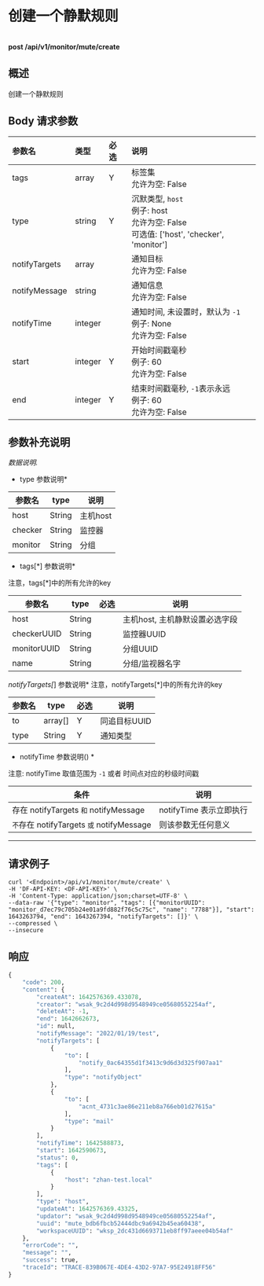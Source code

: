 # 创建一个静默规则

<br />**post /api/v1/monitor/mute/create**

## 概述
创建一个静默规则




## Body 请求参数

| 参数名        | 类型     | 必选   | 说明              |
|:-----------|:-------|:-----|:----------------|
| tags | array | Y | 标签集<br>允许为空: False <br> |
| type | string | Y | 沉默类型, `host`<br>例子: host <br>允许为空: False <br>可选值: ['host', 'checker', 'monitor'] <br> |
| notifyTargets | array |  | 通知目标<br>允许为空: False <br> |
| notifyMessage | string |  | 通知信息<br>允许为空: False <br> |
| notifyTime | integer |  | 通知时间, 未设置时，默认为 `-1`<br>例子: None <br>允许为空: False <br> |
| start | integer | Y | 开始时间戳毫秒<br>例子: 60 <br>允许为空: False <br> |
| end | integer | Y | 结束时间戳毫秒, `-1`表示永远<br>例子: 60 <br>允许为空: False <br> |

## 参数补充说明


*数据说明.*

* type 参数说明*

|  参数名       |   type  |          说明          |
|--------------|----------|------------------------|
|host          |String| 主机host |
|checker       |String| 监控器 |
|monitor       |String| 分组 |


* tags[\*] 参数说明*

注意，tags[\*]中的所有允许的key

|  参数名       |   type  | 必选  |          说明          |
|--------------|----------|----|------------------------|
|host          |String|  |主机host, 主机静默设置必选字段 |
|checkerUUID  |String| |监控器UUID |
|monitorUUID          |String| |分组UUID |
|name          |String| |分组/监视器名字 |

*notifyTargets[*] 参数说明*
注意，notifyTargets[*]中的所有允许的key

|  参数名       |   type  | 必选  |          说明          |
|--------------|----------|----|------------------------|
|to          |array[]| Y |同追目标UUID |
|type  |String| Y |通知类型 |

* notifyTime 参数说明() *

注意: notifyTime 取值范围为 `-1` 或者 时间点对应的秒级时间戳

|  条件       |   说明     |
|--------------|------------------------|
|存在 notifyTargets `和` notifyMessage |notifyTime 表示立即执行 |
|`不`存在 notifyTargets `或` notifyMessage | 则该参数无任何意义 |


--------------




## 请求例子
```shell
curl '<Endpoint>/api/v1/monitor/mute/create' \
-H 'DF-API-KEY: <DF-API-KEY>' \
-H 'Content-Type: application/json;charset=UTF-8' \
--data-raw '{"type": "monitor", "tags": [{"monitorUUID": "monitor_d7ec79c705b24e01a9fd882f76c5c75c", "name": "7788"}], "start": 1643263794, "end": 1643267394, "notifyTargets": []}' \
--compressed \
--insecure
```




## 响应
```python
{
    "code": 200,
    "content": {
        "createAt": 1642576369.433078,
        "creator": "wsak_9c2d4d998d9548949ce05680552254af",
        "deleteAt": -1,
        "end": 1642662673,
        "id": null,
        "notifyMessage": "2022/01/19/test",
        "notifyTargets": [
            {
                "to": [
                    "notify_0ac64355d1f3413c9d6d3d325f907aa1"
                ],
                "type": "notifyObject"
            },
            {
                "to": [
                    "acnt_4731c3ae86e211eb8a766eb01d27615a"
                ],
                "type": "mail"
            }
        ],
        "notifyTime": 1642588873,
        "start": 1642590673,
        "status": 0,
        "tags": [
            {
                "host": "zhan-test.local"
            }
        ],
        "type": "host",
        "updateAt": 1642576369.43325,
        "updator": "wsak_9c2d4d998d9548949ce05680552254af",
        "uuid": "mute_bdb6fbcb52444dbc9a6942b45ea60438",
        "workspaceUUID": "wksp_2dc431d6693711eb8ff97aeee04b54af"
    },
    "errorCode": "",
    "message": "",
    "success": true,
    "traceId": "TRACE-839B067E-4DE4-43D2-97A7-95E24918FF56"
} 
```




